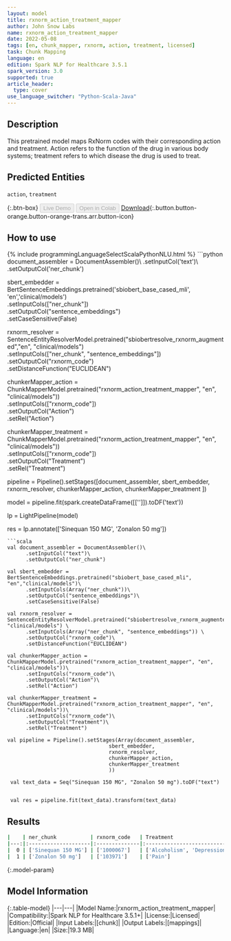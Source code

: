 ```yaml
---
layout: model
title: rxnorm_action_treatment_mapper
author: John Snow Labs
name: rxnorm_action_treatment_mapper
date: 2022-05-08
tags: [en, chunk_mapper, rxnorm, action, treatment, licensed]
task: Chunk Mapping
language: en
edition: Spark NLP for Healthcare 3.5.1
spark_version: 3.0
supported: true
article_header:
  type: cover
use_language_switcher: "Python-Scala-Java"
---
```


## Description

This pretrained model maps RxNorm codes with their corresponding action and treatment. Action refers to the function of the drug in various body systems; treatment refers to which disease the drug is used to treat.

## Predicted Entities

`action`, `treatment`

{:.btn-box}
<button class="button button-orange" disabled>Live Demo</button>
<button class="button button-orange" disabled>Open in Colab</button>
[Download](https://s3.amazonaws.com/auxdata.johnsnowlabs.com/clinical/models/rxnorm_action_treatment_mapper_en_3.5.1_3.0_1652043181565.zip){:.button.button-orange.button-orange-trans.arr.button-icon}

## How to use



<div class="tabs-box" markdown="1">
{% include programmingLanguageSelectScalaPythonNLU.html %}
```python
document_assembler = DocumentAssembler()\
      .setInputCol('text')\
      .setOutputCol('ner_chunk')

sbert_embedder = BertSentenceEmbeddings.pretrained('sbiobert_base_cased_mli', 'en','clinical/models')\
      .setInputCols(["ner_chunk"])\
      .setOutputCol("sentence_embeddings")\
      .setCaseSensitive(False)
    
rxnorm_resolver = SentenceEntityResolverModel.pretrained("sbiobertresolve_rxnorm_augmented","en", "clinical/models") \
      .setInputCols(["ner_chunk", "sentence_embeddings"]) \
      .setOutputCol("rxnorm_code")\
      .setDistanceFunction("EUCLIDEAN")

chunkerMapper_action = ChunkMapperModel.pretrained("rxnorm_action_treatment_mapper", "en", "clinical/models"))\
      .setInputCols(["rxnorm_code"])\
      .setOutputCol("Action")\
      .setRel("Action") 

chunkerMapper_treatment = ChunkMapperModel.pretrained("rxnorm_action_treatment_mapper", "en", "clinical/models"))\
      .setInputCols(["rxnorm_code"])\
      .setOutputCol("Treatment")\
      .setRel("Treatment") 

pipeline = Pipeline().setStages([document_assembler,
                                 sbert_embedder,
                                 rxnorm_resolver,
                                 chunkerMapper_action,
                                 chunkerMapper_treatment
                                 ])

model = pipeline.fit(spark.createDataFrame([['']]).toDF('text')) 

lp = LightPipeline(model)

res = lp.annotate(['Sinequan 150 MG', 'Zonalon 50 mg'])

```
```scala
val document_assembler = DocumentAssembler()\
      .setInputCol("text")\
      .setOutputCol("ner_chunk")

val sbert_embedder = BertSentenceEmbeddings.pretrained("sbiobert_base_cased_mli", "en","clinical/models")\
      .setInputCols(Array("ner_chunk"))\
      .setOutputCol("sentence_embeddings")\
      .setCaseSensitive(False)
    
val rxnorm_resolver = SentenceEntityResolverModel.pretrained("sbiobertresolve_rxnorm_augmented","en", "clinical/models") \
      .setInputCols(Array("ner_chunk", "sentence_embeddings")) \
      .setOutputCol("rxnorm_code")\
      .setDistanceFunction("EUCLIDEAN")

val chunkerMapper_action = ChunkMapperModel.pretrained("rxnorm_action_treatment_mapper", "en", "clinical/models"))\
      .setInputCols("rxnorm_code")\
      .setOutputCol("Action")\
      .setRel("Action") 

val chunkerMapper_treatment = ChunkMapperModel.pretrained("rxnorm_action_treatment_mapper", "en", "clinical/models"))\
      .setInputCols("rxnorm_code")\
      .setOutputCol("Treatment")\
      .setRel("Treatment") 

val pipeline = Pipeline().setStages(Array(document_assembler,
                                 sbert_embedder,
                                 rxnorm_resolver,
                                 chunkerMapper_action,
                                 chunkerMapper_treatment
                                 ))

 val text_data = Seq("Sinequan 150 MG", "Zonalon 50 mg").toDF("text")


 val res = pipeline.fit(text_data).transform(text_data)
```
</div>

## Results

```bash
|    | ner_chunk           | rxnorm_code   | Treatment                                                                      | Action                                                                 |
|---:|:--------------------|:--------------|:-------------------------------------------------------------------------------|:-----------------------------------------------------------------------|
|  0 | ['Sinequan 150 MG'] | ['1000067']   | ['Alcoholism', 'Depression', 'Neurosis', 'Anxiety&Panic Attacks', 'Psychosis'] | ['Antidepressant', 'Anxiolytic', 'Psychoanaleptics', 'Sedative']       |
|  1 | ['Zonalon 50 mg']   | ['103971']    | ['Pain']                                                                       | ['Analgesic', 'Analgesic (Opioid)', 'Analgetic', 'Opioid', 'Vitamins'] |

```

{:.model-param}
## Model Information

{:.table-model}
|---|---|
|Model Name:|rxnorm_action_treatment_mapper|
|Compatibility:|Spark NLP for Healthcare 3.5.1+|
|License:|Licensed|
|Edition:|Official|
|Input Labels:|[chunk]|
|Output Labels:|[mappings]|
|Language:|en|
|Size:|19.3 MB|
